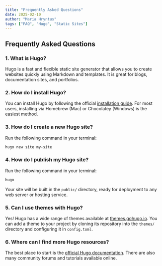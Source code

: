 ```yaml
---
title: "Frequently Asked Questions"
date: 2025-02-10
author: "Maria Hryntus"
tags: ["FAQ", "Hugo", "Static Sites"]
---
```


## Frequently Asked Questions  

### 1. What is Hugo?  
Hugo is a fast and flexible static site generator that allows you to create websites quickly using Markdown and templates. It is great for blogs, documentation sites, and portfolios.  

### 2. How do I install Hugo?  
You can install Hugo by following the official [installation guide](https://gohugo.io/getting-started/installing/). For most users, installing via Homebrew (Mac) or Chocolatey (Windows) is the easiest method.  

### 3. How do I create a new Hugo site?  
Run the following command in your terminal:  

```sh
hugo new site my-site
```
### 4. How do I publish my Hugo site?

Run the following command in your terminal:  

```sh
hugo 
```

Your site will be built in the `public/` directory, ready for deployment to any web server or hosting service.

### 5. Can I use themes with Hugo?

Yes! Hugo has a wide range of themes available at [themes.gohugo.io](https://themes.gohugo.io/). You can add a theme to your project by cloning its repository into the `themes/` directory and configuring it in `config.toml`.

### 6. Where can I find more Hugo resources?

The best place to start is the [official Hugo documentation](https://gohugo.io/). There are also many community forums and tutorials available online.